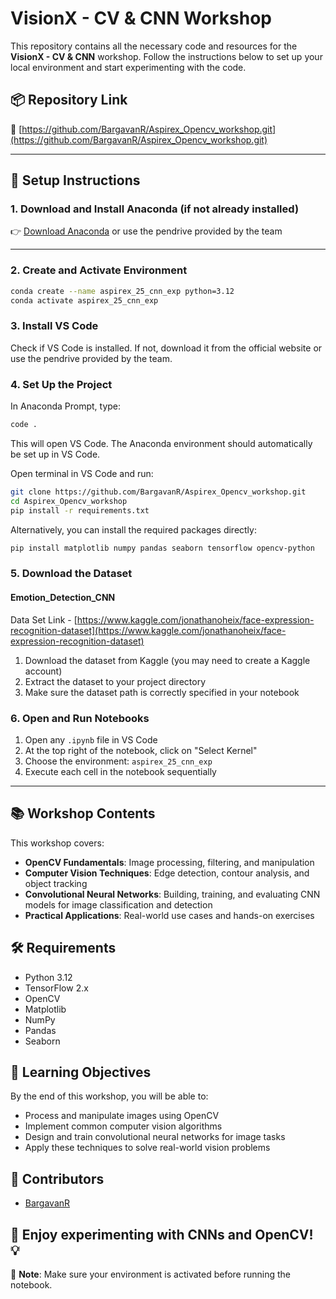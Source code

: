 # VisionX - CV & CNN Workshop

This repository contains all the necessary code and resources for the **VisionX - CV & CNN** workshop. Follow the instructions below to set up your local environment and start experimenting with the code.

## 📦 Repository Link
🔗 [https://github.com/BargavanR/Aspirex_Opencv_workshop.git](https://github.com/BargavanR/Aspirex_Opencv_workshop.git)

---

## 🧰 Setup Instructions

### 1. Download and Install Anaconda (if not already installed)
👉 [Download Anaconda](https://www.anaconda.com/products/distribution) or use the pendrive provided by the team

---

### 2. Create and Activate Environment
```bash
conda create --name aspirex_25_cnn_exp python=3.12
conda activate aspirex_25_cnn_exp
```

### 3. Install VS Code
Check if VS Code is installed. If not, download it from the official website or use the pendrive provided by the team.

### 4. Set Up the Project
In Anaconda Prompt, type:
```bash
code .
```

This will open VS Code. The Anaconda environment should automatically be set up in VS Code.

Open terminal in VS Code and run:
```bash
git clone https://github.com/BargavanR/Aspirex_Opencv_workshop.git
cd Aspirex_Opencv_workshop
pip install -r requirements.txt
```

Alternatively, you can install the required packages directly:
```bash
pip install matplotlib numpy pandas seaborn tensorflow opencv-python
```

### 5. Download the Dataset

#### Emotion_Detection_CNN
Data Set Link - [https://www.kaggle.com/jonathanoheix/face-expression-recognition-dataset](https://www.kaggle.com/jonathanoheix/face-expression-recognition-dataset)

1. Download the dataset from Kaggle (you may need to create a Kaggle account)
2. Extract the dataset to your project directory
3. Make sure the dataset path is correctly specified in your notebook

### 6. Open and Run Notebooks
1. Open any `.ipynb` file in VS Code
2. At the top right of the notebook, click on "Select Kernel"
3. Choose the environment: `aspirex_25_cnn_exp`
4. Execute each cell in the notebook sequentially

---

## 📚 Workshop Contents

This workshop covers:

- **OpenCV Fundamentals**: Image processing, filtering, and manipulation
- **Computer Vision Techniques**: Edge detection, contour analysis, and object tracking
- **Convolutional Neural Networks**: Building, training, and evaluating CNN models for image classification and detection
- **Practical Applications**: Real-world use cases and hands-on exercises

## 🛠️ Requirements

- Python 3.12
- TensorFlow 2.x
- OpenCV
- Matplotlib
- NumPy
- Pandas
- Seaborn

## 🎯 Learning Objectives

By the end of this workshop, you will be able to:

- Process and manipulate images using OpenCV
- Implement common computer vision algorithms
- Design and train convolutional neural networks for image tasks
- Apply these techniques to solve real-world vision problems

## 👥 Contributors

- [BargavanR](https://github.com/BargavanR)


## 🧠 Enjoy experimenting with CNNs and OpenCV! 💡

📌 **Note**: Make sure your environment is activated before running the notebook.

